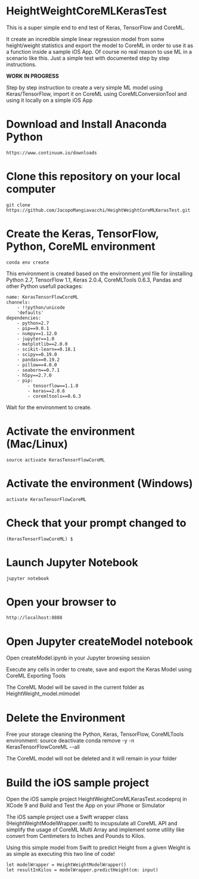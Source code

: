 # HeightWeightCoreMLKerasTest
This is a super simple end to end test of Keras, TensorFlow and CoreML.

It create an incredible simple linear regression model from some height/weight statistics and export the model to CoreML in order to use it as a function inside a sample iOS App.  Of course no real reason to use ML in a scenario like this.  Just a simple test with documented step by step instructions.

**WORK IN PROGRESS**

Step by step instruction to create a very simple ML model using Keras/TensorFlow, import it on CoreML using CoreMLConversionTool and using it locally on a simple iOS App


# Download and Install Anaconda Python
    https://www.continuum.io/downloads


# Clone this repository on your local computer
    git clone https://github.com/JacopoMangiavacchi/HeightWeightCoreMLKerasTest.git


# Create the Keras, TensorFlow, Python, CoreML environment
    conda env create

This environment is created based on the environment.yml file for iinstalling Python 2.7, TensorFlow 1.1, Keras 2.0.4, CoreMLTools 0.6.3, Pandas and other Python usefull packages:


    name: KerasTensorFlowCoreML
    channels:
        - !!python/unicode
        'defaults'
    dependencies:
        - python=2.7
        - pip==9.0.1
        - numpy==1.12.0
        - jupyter==1.0
        - matplotlib==2.0.0
        - scikit-learn==0.18.1
        - scipy==0.19.0
        - pandas==0.19.2
        - pillow==4.0.0
        - seaborn==0.7.1
        - h5py==2.7.0
        - pip:
            - tensorflow==1.1.0
            - keras==2.0.6
            - coremltools==0.6.3



Wait for the environment to create.

# Activate the environment (Mac/Linux)
    source activate KerasTensorFlowCoreML

# Activate the environment (Windows)
    activate KerasTensorFlowCoreML

# Check that your prompt changed to
    (KerasTensorFlowCoreML) $

# Launch Jupyter Notebook
    jupyter notebook

# Open your browser to
    http://localhost:8888


# Open Jupyter createModel notebook
Open createModel.ipynb in your Jupyter browsing session

Execute any cells in order to create, save and export the Keras Model using CoreML Exporting Tools


The CoreML Model will be saved in the current folder as HeightWeight_model.mlmodel

# Delete the Environment
Free your storage cleaning the Python, Keras, TensorFlow, CoreMLTools environment:
    source deactivate
    conda remove -y -n KerasTensorFlowCoreML --all
    
The CoreML model will not be deleted and it will remain in your folder

# Build the iOS sample project
Open the iOS sample project HeightWeightCoreMLKerasTest.xcodeproj in XCode 9 and Build and Test the App on your iPhone or Simulator

The iOS sample project use a Swift wrapper class (HeightWeightModelWrapper.swift) to incupsulate all CoreML API and simplify the usage of CoreML Multi Array and implement some utility like convert from Centimeters to Inches and Pounds to Kilos.

Using this simple model from Swift to predict Height from a given Weight is as simple as executing this two line of code!

    let modelWrapper = HeightWeightModelWrapper()
    let resultInKilos = modelWrapper.predictHeight(cm: input)




